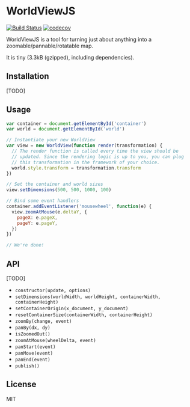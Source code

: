 # WorldViewJS

[![Build
Status](https://travis-ci.org/charlespwd/worldviewjs.svg?branch=master)](https://travis-ci.org/charlespwd/worldviewjs)
[![codecov](https://codecov.io/gh/charlespwd/worldviewjs/branch/master/graph/badge.svg)](https://codecov.io/gh/charlespwd/worldviewjs)

WorldViewJS is a tool for turning just about anything into a zoomable/pannable/rotatable map.

It is tiny (3.3kB (gzipped), including dependencies).

## Installation

[TODO]

## Usage

```javascript
var container = document.getElementById('container')
var world = document.getElementById('world')

// Instantiate your new WorldView
var view = new WorldView(function render(transformation) {
  // The render function is called every time the view should be
  // updated. Since the rendering logic is up to you, you can plug
  // this transformation in the framework of your choice.
  world.style.transform = transformation.transform
})

// Set the container and world sizes
view.setDimensions(500, 500, 1000, 100)

// Bind some event handlers
container.addEventListener('mousewheel', function(e) {
  view.zoomAtMouse(e.deltaY, {
    pageX: e.pageX,
    pageY: e.pageY,
  })
})

// We're done!
```

## API

[TODO]

* `constructor(update, options)`
* `setDimensions(worldWidth, worldHeight, containerWidth, containerHeight)`
* `setContainerOrigin(x_document, y_document)`
* `resetContainerSize(containerWidth, containerHeight)`
* `zoomBy(change, event)`
* `panBy(dx, dy)`
* `isZoomedOut()`
* `zoomAtMouse(wheelDelta, event)`
* `panStart(event)`
* `panMove(event)`
* `panEnd(event)`
* `publish()`

## License

MIT
